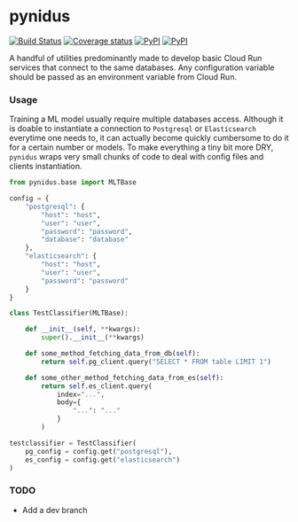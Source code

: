 # pynidus

[![Build Status](https://travis-ci.org/appchoose/pynidus.svg?branch=master)](https://travis-ci.org/appchoose/pynidus)
[![Coverage status](https://codecov.io/gh/appchoose/pynidus/branch/master/graph/badge.svg)](https://codecov.io/github/appchoose/pynidus?branch=master)
[![PyPI](https://img.shields.io/pypi/dm/pynidus.svg)](https://pypi.python.org/pypi)
[![PyPI](https://img.shields.io/pypi/v/pynidus.svg)](https://pypi.python.org/pypi)

A handful of utilities predominantly made to develop basic Cloud Run services that connect to
the same databases. Any configuration variable should be passed as an environment variable from Cloud Run.

### Usage

Training a ML model usually require multiple databases access. Although it is doable to instantiate a connection to `Postgresql` or `Elasticsearch` everytime one needs to, it can actually become quickly cumbersome to do it for a certain number or models. To make everything a tiny bit more DRY, `pynidus` wraps very small chunks of code to deal with config files and clients instantiation.

```python
from pynidus.base import MLTBase

config = {
    "postgresql": {
        "host": "host",
        "user": "user",
        "password": "password",
        "database": "database"
    },
    "elasticsearch": {
        "host": "host",
        "user": "user",
        "password": "password"
    }
}

class TestClassifier(MLTBase):

    def __init__(self, **kwargs):
        super().__init__(**kwargs)

    def some_method_fetching_data_from_db(self):
        return self.pg_client.query("SELECT * FROM table LIMIT 1")

    def some_other_method_fetching_data_from_es(self):
        return self.es_client.query(
            index="...",
            body={
                "...": "..."
            }
        )

testclassifier = TestClassifier(
    pg_config = config.get("postgresql"),
    es_config = config.get("elasticsearch")
)
```

### TODO

- Add a dev branch
